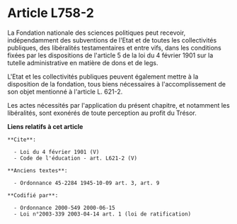 # Article L758-2

La Fondation nationale des sciences politiques peut recevoir, indépendamment des subventions de l'Etat et de toutes les
collectivités publiques, des libéralités testamentaires et entre vifs, dans les conditions fixées par les dispositions de
l'article 5 de la loi du 4 février 1901 sur la tutelle administrative en matière de dons et de legs. 

L'Etat et les collectivités publiques peuvent également mettre à la disposition de la fondation, tous biens nécessaires à
l'accomplissement de son objet mentionné à l'article L. 621-2. 

Les actes nécessités par l'application du présent chapitre, et notamment les libéralités, sont exonérés de toute perception
au profit du Trésor.

**Liens relatifs à cet article**

	**Cite**:

	  - Loi du 4 février 1901 (V)
	  - Code de l'éducation - art. L621-2 (V)

	**Anciens textes**:

	  - Ordonnance 45-2284 1945-10-09 art. 3, art. 9

	**Codifié par**:

	  - Ordonnance 2000-549 2000-06-15
	  - Loi n°2003-339 2003-04-14 art. 1 (loi de ratification)
